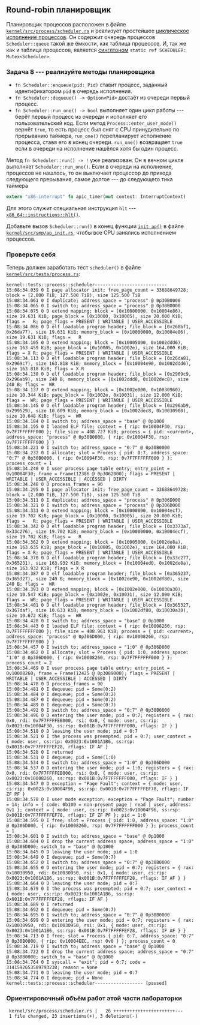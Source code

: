 ## Round-robin планировщик

Планировщик процессов расположен в файле [`kernel/src/process/scheduler.rs`](https://gitlab.com/sergey-v-galtsev/nikka-public/-/blob/master/kernel/src/process/scheduler.rs) и реализует простейшее
[циклическое исполнение процессов](https://en.wikipedia.org/wiki/Round-robin_scheduling).
Он содержит очередь процессов `Scheduler::queue` такой же ёмкости, как таблица процессов.
И, так же как и таблица процессов, является [синглтоном](https://en.wikipedia.org/wiki/Singleton_pattern)
`static ref SCHEDULER: Mutex<Scheduler>`.

### Задача 8 --- реализуйте методы планировщика

- `fn Scheduler::enqueue(pid: Pid)` ставит процесс, заданный идентификатором `pid` в очередь исполнения.
- `fn Scheduler::dequeue() -> Option<Pid>` достаёт из очереди первый процесс.
- `fn Scheduler::run_one() -> bool` выполняет один цикл работы --- берёт первый процесс из очереди и исполняет его пользовательский код. Если метод `Process::enter_user_mode()` вернёт `true`, то есть процесс был снят с CPU принудительно по прерыванию таймера, `run_one()` перепланирует исполнение процесса, ставя его в конец очереди. `run_one()` возвращает `true` если в очереди на исполнение нашёлся хотя бы один процесс.

Метод `fn Scheduler::run() -> !` уже реализован.
Он в вечном цикле выполняет `Scheduler::run_one()`.
Если в очереди на исполнение, процессов не нашлось,
то он выключает процессор до прихода следующего прерывания, самое долгое --- до следующего тика таймера

```rust
extern "x86-interrupt" fn apic_timer(mut context: InterruptContext)
```

Для этого служит специальная инструкция `hlt` ---
[`x86_64::instructions::hlt()`](../../doc/x86_64/instructions/fn.hlt.html).

Добавьте вызов `Scheduler::run()` в конец функции
[`init_ap()`](../../doc/kernel/smp/ap_init/fn.init_ap.html)
в файле [`kernel/src/smp/ap_init.rs`](https://gitlab.com/sergey-v-galtsev/nikka-public/-/blob/master/kernel/src/smp/ap_init.rs), чтобы все CPU занялись исполнением процессов.


### Проверьте себя

Теперь должен заработать тест `scheduler()` в файле [`kernel/src/tests/process.rs`](https://gitlab.com/sergey-v-galtsev/nikka-public/-/blob/master/kernel/src/tests/process.rs):

```console
kernel::tests::process::scheduler---------------------------
15:08:34.039 0 I page allocator init; free_page_count = 33688649728; block = [2.000 TiB, 127.500 TiB), size 125.500 TiB
15:08:34.061 0 I duplicate; address_space = "process" @ 0p30B0000
15:08:34.065 0 I switch to; address_space = "process" @ 0p30B0000
15:08:34.075 0 D extend mapping; block = [0x10000000, 0x10004e86), size 19.631 KiB; page_block = [0x10000, 0x10005), size 20.000 KiB; flags =   R; page_flags = PRESENT | WRITABLE | USER_ACCESSIBLE
15:08:34.086 0 D elf loadable program header; file_block = [0x268bf1, 0x26da77), size 19.631 KiB; memory_block = [0x10000000, 0x10004e86), size 19.631 KiB; flags =   R
15:08:34.105 0 D extend mapping; block = [0x10005000, 0x1002ddd6), size 163.459 KiB; page_block = [0x10005, 0x1002e), size 164.000 KiB; flags = X R; page_flags = PRESENT | WRITABLE | USER_ACCESSIBLE
15:08:34.113 0 D elf loadable program header; file_block = [0x26da81, 0x2969c7), size 163.818 KiB; memory_block = [0x10004e90, 0x1002ddd6), size 163.818 KiB; flags = X R
15:08:34.130 0 D elf loadable program header; file_block = [0x2969c9, 0x296ab9), size 240 B; memory_block = [0x1002ddd8, 0x1002dec8), size 240 B; flags =  WR
15:08:34.137 0 D extend mapping; block = [0x1002e000, 0x10030960), size 10.344 KiB; page_block = [0x1002e, 0x10031), size 12.000 KiB; flags =  WR; page_flags = PRESENT | WRITABLE | USER_ACCESSIBLE
15:08:34.145 0 D elf loadable program header; file_block = [0x296ab9, 0x299529), size 10.609 KiB; memory_block = [0x1002dec8, 0x10030960), size 10.648 KiB; flags =  WR
15:08:34.184 0 I switch to; address_space = "base" @ 0p1000
15:08:34.195 0 I loaded ELF file; context = { rip: 0v10004F30, rsp: 0v7F7FFFFFF000 }; file_size = 408.727 KiB; process = { pid: <current>, address_space: "process" @ 0p30B0000, { rip: 0v10004F30, rsp: 0v7F7FFFFFF000 } }
15:08:34.221 0 I switch to; address_space = "0:7" @ 0p30B0000
15:08:34.232 0 I allocate; slot = Process { pid: 0:7, address_space: "0:7" @ 0p30B0000, { rip: 0v10004F30, rsp: 0v7F7FFFFFF000 } }; process_count = 1
15:08:34.240 0 I user process page table entry; entry_point = 0v10004F30; frame = Frame(12386 @ 0p3062000); flags = PRESENT | WRITABLE | USER_ACCESSIBLE | ACCESSED | DIRTY
15:08:34.248 0 D process_frames = 90
15:08:34.295 0 I page allocator init; free_page_count = 33688649728; block = [2.000 TiB, 127.500 TiB), size 125.500 TiB
15:08:34.311 0 I duplicate; address_space = "process" @ 0p306D000
15:08:34.321 0 I switch to; address_space = "process" @ 0p306D000
15:08:34.331 0 D extend mapping; block = [0x10000000, 0x10004ecf), size 19.702 KiB; page_block = [0x10000, 0x10005), size 20.000 KiB; flags =   R; page_flags = PRESENT | WRITABLE | USER_ACCESSIBLE
15:08:34.342 0 D elf loadable program header; file_block = [0x3373a7, 0x33c276), size 19.702 KiB; memory_block = [0x10000000, 0x10004ecf), size 19.702 KiB; flags =   R
15:08:34.362 0 D extend mapping; block = [0x10005000, 0x1002de8a), size 163.635 KiB; page_block = [0x10005, 0x1002e), size 164.000 KiB; flags = X R; page_flags = PRESENT | WRITABLE | USER_ACCESSIBLE
15:08:34.370 0 D elf loadable program header; file_block = [0x33c277, 0x365231), size 163.932 KiB; memory_block = [0x10004ed0, 0x1002de8a), size 163.932 KiB; flags = X R
15:08:34.387 0 D elf loadable program header; file_block = [0x365237, 0x365327), size 240 B; memory_block = [0x1002de90, 0x1002df80), size 240 B; flags =  WR
15:08:34.393 0 D extend mapping; block = [0x1002e000, 0x10030a30), size 10.547 KiB; page_block = [0x1002e, 0x10031), size 12.000 KiB; flags =  WR; page_flags = PRESENT | WRITABLE | USER_ACCESSIBLE
15:08:34.401 0 D elf loadable program header; file_block = [0x365327, 0x367daf), size 10.633 KiB; memory_block = [0x1002df80, 0x10030a30), size 10.672 KiB; flags =  WR
15:08:34.428 0 I switch to; address_space = "base" @ 0p1000
15:08:34.443 0 I loaded ELF file; context = { rip: 0v10008260, rsp: 0v7F7FFFFFF000 }; file_size = 408.961 KiB; process = { pid: <current>, address_space: "process" @ 0p306D000, { rip: 0v10008260, rsp: 0v7F7FFFFFF000 } }
15:08:34.457 0 I switch to; address_space = "1:0" @ 0p306D000
15:08:34.462 0 I allocate; slot = Process { pid: 1:0, address_space: "1:0" @ 0p306D000, { rip: 0v10008260, rsp: 0v7F7FFFFFF000 } }; process_count = 2
15:08:34.469 0 I user process page table entry; entry_point = 0v10008260; frame = Frame(12425 @ 0p3089000); flags = PRESENT | WRITABLE | USER_ACCESSIBLE | ACCESSED | DIRTY
15:08:34.478 0 D process_frames = 90
15:08:34.481 0 I dequeue; pid = Some(0:2)
15:08:34.484 0 I dequeue; pid = Some(0:2)
15:08:34.487 0 I dequeue; pid = Some(0:2)
15:08:34.489 0 I dequeue; pid = Some(0:7)
15:08:34.492 0 I switch to; address_space = "0:7" @ 0p30B0000
15:08:34.496 0 D entering the user mode; pid = 0:7; registers = { rax: 0x0, rdi: 0x7F7FFFFEB000, rsi: 0x0, { mode: user, cs:rip: 0x0023:0v10004F30, ss:rsp: 0x001B:0v7F7FFFFFF000, rflags: IF } }
15:08:34.518 0 D leaving the user mode; pid = 0:7
15:08:34.521 0 I the process was preempted; pid = 0:7; user_context = { mode: user, cs:rip: 0x0023:0v1001A1B6, ss:rsp: 0x001B:0v7F7FFFFFEF28, rflags: IF AF }
15:08:34.528 0 I returned
15:08:34.531 0 I dequeue; pid = Some(1:0)
15:08:34.534 0 I switch to; address_space = "1:0" @ 0p306D000
15:08:34.537 0 D entering the user mode; pid = 1:0; registers = { rax: 0x0, rdi: 0x7F7FFFFEB000, rsi: 0x0, { mode: user, cs:rip: 0x0023:0v10008260, ss:rsp: 0x001B:0v7F7FFFFFF000, rflags: IF } }
15:08:34.547 0 D exception = "Page Fault"; context = { mode: user, cs:rip: 0x0023:0v10004F96, ss:rsp: 0x001B:0v7F7FFFFFEF78, rflags: IF ZF PF }
15:08:34.578 0 I user mode exception; exception = "Page Fault"; number = 14; info = { code: 0b100 = non-present page | read | user, address: 0v1 }; context = { mode: user, cs:rip: 0x0023:0v10004F96, ss:rsp: 0x001B:0v7F7FFFFFEF78, rflags: IF ZF PF }; pid = 1:0
15:08:34.595 0 I free; slot = Process { pid: 1:0, address_space: "1:0" @ 0p306D000, { rip: 0v10008260, rsp: 0v7F7FFFFFF000 } }; process_count = 1
15:08:34.601 0 I switch to; address_space = "base" @ 0p1000
15:08:34.604 0 I drop the current address space; address_space = "1:0" @ 0p306D000; switch_to = "base" @ 0p1000
15:08:34.645 0 D leaving the user mode; pid = 1:0
15:08:34.649 0 I dequeue; pid = Some(0:7)
15:08:34.652 0 I switch to; address_space = "0:7" @ 0p30B0000
15:08:34.655 0 D entering the user mode; pid = 0:7; registers = { rax: 0x10030950, rdi: 0x10030950, rsi: 0x1, { mode: user, cs:rip: 0x0023:0v1001A1B6, ss:rsp: 0x001B:0v7F7FFFFFEF28, rflags: IF AF } }
15:08:34.664 0 D leaving the user mode; pid = 0:7
15:08:34.679 0 I the process was preempted; pid = 0:7; user_context = { mode: user, cs:rip: 0x0023:0v1001A1B6, ss:rsp: 0x001B:0v7F7FFFFFEF28, rflags: IF AF }
15:08:34.689 0 I returned
15:08:34.692 0 I dequeue; pid = Some(0:7)
15:08:34.695 0 I switch to; address_space = "0:7" @ 0p30B0000
15:08:34.699 0 D entering the user mode; pid = 0:7; registers = { rax: 0x10030950, rdi: 0x10030950, rsi: 0x1, { mode: user, cs:rip: 0x0023:0v1001A1B6, ss:rsp: 0x001B:0v7F7FFFFFEF28, rflags: IF AF } }
15:08:34.713 0 I free; slot = Process { pid: 0:7, address_space: "0:7" @ 0p30B0000, { rip: 0v10004EEC, rsp: 0v0 } }; process_count = 0
15:08:34.719 0 I switch to; address_space = "base" @ 0p1000
15:08:34.722 0 I drop the current address space; address_space = "0:7" @ 0p30B0000; switch_to = "base" @ 0p1000
15:08:34.764 0 I syscall = "exit"; pid = 0:7; code = 3141592653589793238; reason = None
15:08:34.771 0 D leaving the user mode; pid = 0:7
15:08:34.774 0 I dequeue; pid = None
kernel::tests::process::scheduler------------------ [passed]
```


### Ориентировочный объём работ этой части лабораторки

```console
 kernel/src/process/scheduler.rs |   26 +++++++++++++++++++++++---
 1 file changed, 23 insertions(+), 3 deletions(-)
```
